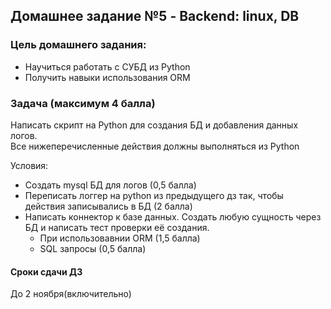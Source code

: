 ## Домашнее задание №5 - Backend: linux, DB

### Цель домашнего задания:

- Научиться работать с СУБД из Python
- Получить навыки использования ORM


### Задача (максимум 4 балла)
Написать скрипт на Python для создания БД и добавления данных логов.  
Все нижеперечисленные действия должны выполняться из Python

Условия: 

- Создать mysql БД для логов (0,5 балла)
- Переписать логгер на python из предыдущего дз так, чтобы действия записывались в БД (2 балла)
- Написать коннектор к базе данных. Создать любую сущность через БД и написать тест проверки её создания.
    - При использовавнии ORM (1,5 балла)
    - SQL запросы (0,5 балла)


#### Сроки сдачи ДЗ

До 2 ноября(включительно)